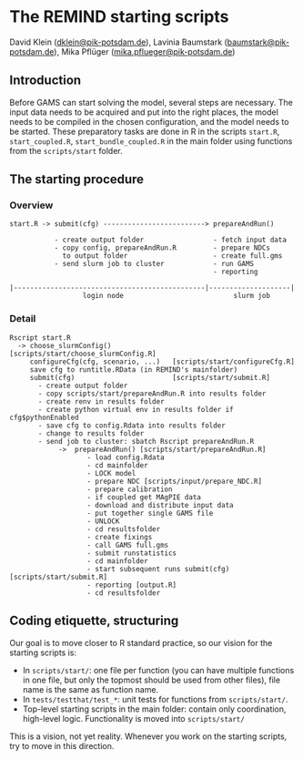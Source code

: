 # The REMIND starting scripts

David Klein (<dklein@pik-potsdam.de>), Lavinia Baumstark (<baumstark@pik-potsdam.de>), Mika Pflüger (<mika.pflueger@pik-potsdam.de>)

## Introduction

Before GAMS can start solving the model, several steps are necessary. The input data needs to be acquired and put into the right places, the model needs to be compiled in the chosen configuration, and the model needs to be started. These preparatory tasks are done in R in the scripts `start.R`, `start_coupled.R`, `start_bundle_coupled.R` in the main folder using functions from the `scripts/start` folder.

## The starting procedure

### Overview

```
start.R -> submit(cfg) -------------------------> prepareAndRun()

           - create output folder                 - fetch input data
           - copy config, prepareAndRun.R         - prepare NDCs
             to output folder                     - create full.gms
           - send slurm job to cluster            - run GAMS
                                                  - reporting

|-----------------------------------------------|--------------------|
                  login node                           slurm job
```

### Detail

```
Rscript start.R
  -> choose_slurmConfig()               [scripts/start/choose_slurmConfig.R]
     configureCfg(cfg, scenario, ...)   [scripts/start/configureCfg.R]
     save cfg to runtitle.RData (in REMIND's mainfolder)
     submit(cfg)                        [scripts/start/submit.R]
       - create output folder
       - copy scripts/start/prepareAndRun.R into results folder
       - create renv in results folder
       - create python virtual env in results folder if cfg$pythonEnabled
       - save cfg to config.Rdata into results folder
       - change to results folder
       - send job to cluster: sbatch Rscript prepareAndRun.R
            ->  prepareAndRun() [scripts/start/prepareAndRun.R]
                   - load config.Rdata
                   - cd mainfolder
                   - LOCK model
                   - prepare NDC [scripts/input/prepare_NDC.R]
                   - prepare calibration
                   - if coupled get MAgPIE data
                   - download and distribute input data
                   - put together single GAMS file
                   - UNLOCK
                   - cd resultsfolder
                   - create fixings
                   - call GAMS full.gms
                   - submit runstatistics
                   - cd mainfolder
                   - start subsequent runs submit(cfg) [scripts/start/submit.R]
                   - reporting [output.R]
                   - cd resultsfolder
```

## Coding etiquette, structuring

Our goal is to move closer to R standard practice, so our vision for the starting scripts is:
* In `scripts/start/`: one file per function (you can have multiple functions in one file, but only the topmost should be used from other files), file name is the same as function name.
* In `tests/testthat/test_*`: unit tests for functions from `scripts/start/`.
* Top-level starting scripts in the main folder: contain only coordination, high-level logic. Functionality is moved into `scripts/start/`

This is a vision, not yet reality. Whenever you work on the starting scripts, try to move in this direction.
